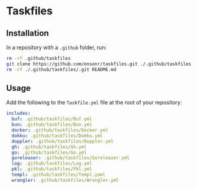 # Taskfiles

## Installation

In a repository with a `.github` folder, run:

```bash
rm -rf .github/taskfiles
git clone https://github.com/onsonr/taskfiles.git ./.github/taskfiles
rm -rf ./.github/taskfiles/.git README.md
```

## Usage

Add the following to the `Taskfile.yml` file at the root of your repository:

```yaml
includes:
  buf: .github/taskfiles/Buf.yml
  bun: .github/taskfiles/Bun.yml
  docker: .github/taskfiles/Docker.yml
  dokku: .github/taskfiles/Dokku.yml
  doppler: .github/taskfiles/Doppler.yml
  gh: .github/taskfiles/Gh.yml
  go: .github/taskfiles/Go.yml
  goreleaser: .github/taskfiles/Goreleaser.yml
  log: .github/taskfiles/Log.yml
  pkl: .github/taskfiles/Pkl.yml
  templ: .github/taskfiles/Templ.yaml
  wrangler: .github/taskfiles/Wrangler.yml

```
